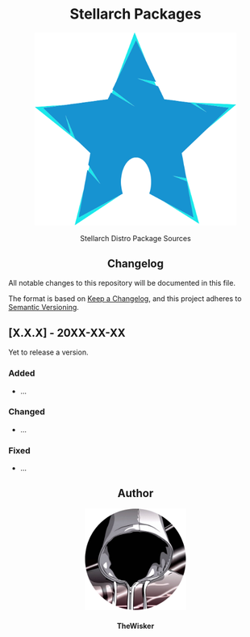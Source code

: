 <h1 align="center">Stellarch Packages</h1>
<div align="center">
    <a href="https://github.com/TheWisker/Packages">
        <img width="400" src="./assets/logo.png">
    </a>
</div>
<p align="center">Stellarch Distro Package Sources</p>

<h2 align="center">Changelog</h2>

All notable changes to this repository will be documented in this file.

The format is based on [Keep a Changelog](https://keepachangelog.com/en/1.0.0/),
and this project adheres to [Semantic Versioning](https://semver.org/spec/v2.0.0.html).

## [X.X.X] - 20XX-XX-XX

Yet to release a version.

### Added
- ...

### Changed
- ...

### Fixed
- ...

<h2 align="center">Author</h2>
<div align="center">
    <a href="https://github.com/TheWisker">
        <img width="200" height="200" src="./assets/profile.png"></img>
    </a>
</div>
<h4 align="center">TheWisker</h4>
